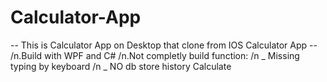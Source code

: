 # Calculator-App

-- This is Calculator App on Desktop that clone from IOS Calculator App --
/n.Build with WPF and C#
/n.Not completly build function:
/n  _ Missing typing by keyboard 
/n  _ NO db store history Calculate
